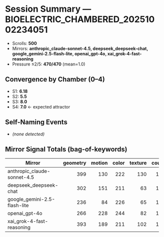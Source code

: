 # Session Summary — BIOELECTRIC_CHAMBERED_20251002234051

- Scrolls: **500**
- Mirrors: **anthropic_claude-sonnet-4.5, deepseek_deepseek-chat, google_gemini-2.5-flash-lite, openai_gpt-4o, xai_grok-4-fast-reasoning**
- Pressure ≤2/5: **470/470** (mean=1.0)

## Convergence by Chamber (0–4)
- S1: **6.18**
- S2: **5.5**
- S3: **8.0**
- S4: **7.0**  ← expected attractor

## Self-Naming Events
- *(none detected)*

## Mirror Signal Totals (bag-of-keywords)

| Mirror | geometry | motion | color | texture | count |
|---|---:|---:|---:|---:|---:|
| anthropic_claude-sonnet-4.5 | 399 | 130 | 222 | 130 | 100 |
| deepseek_deepseek-chat | 302 | 151 | 211 | 63 | 100 |
| google_gemini-2.5-flash-lite | 236 | 84 | 226 | 65 | 100 |
| openai_gpt-4o | 266 | 228 | 244 | 82 | 100 |
| xai_grok-4-fast-reasoning | 393 | 189 | 211 | 102 | 100 |
